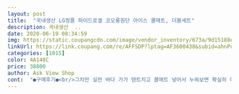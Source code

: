 ```yaml
---
layout: post 
title:  "국내생산 LG정품 하이드로겔 코오롱원단 아이스 쿨매트, 더블세트" 
description: 국내생산  ..
date: 2020-06-19 08:34:59 
img: https://static.coupangcdn.com/image/vendor_inventory/673a/9d15188ed62a015fec819355bc0da5c0babc64e076f6219b64938f5df0f8.jpg 
linkUrl: https://link.coupang.com/re/AFFSDP?lptag=AF3600438&subid=ahnPublicAsk&pageKey=120559070&itemId=358875105&vendorItemId=3873179376&traceid=V0-113-7b5d34372712abd6 
categories: [1015] 
color: 4A148C 
price: 38800 
author: Ask View Shop 
cont:  "●구매후기●<br/>그치만 실전 바다 가가 텐트치고 쿨매트 넣어서 누워보면 확실히 더 잘알겠죠??ㅎㅎㅎ 여튼 만족만족!<br/>기대안했는데 좋습니다!집에서 깔고 누워밨는데 쉬원합니다!!<br/>시원하고 좋지만 군대군대 얼룩과 곰팡 이가 완전 받자마<br/>올 여름 시원하게 보낼 수 있어서 감사합니다.<br/><br/>있는데 땀이 안나고 시원해서 좋다고<br/>저희 집은 사춘기 남자 아이가 사용하고<br/>해요.<br/><br/>" 
---
```

